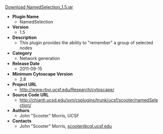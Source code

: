 <a href="NamedSelection_1.5.jar">Download NamedSelection_1.5.jar</a>

* __Plugin Name__
  * NamedSelection
* __Version__
  * 1.5
* __Description__
  * This plugin provides the ability to "remember" a group of selected nodes
* __Category__
  * Network generation
* __Release Date__
  * 2011-09-15
* __Minimum Cytoscape Version__
  * 2.8
* __Project URL__
  * http://www.rbvi.ucsf.edu/Research/cytoscape/
* __Source Code URL__
  * http://chianti.ucsd.edu/svn/csplugins/trunk/ucsf/scooter/namedSelection/
* __Authors__
  * John "Scooter" Morris, UCSF
* __Contacts__
  * John \"Scooter\" Morris, scooter@cgl.ucsf.edu
